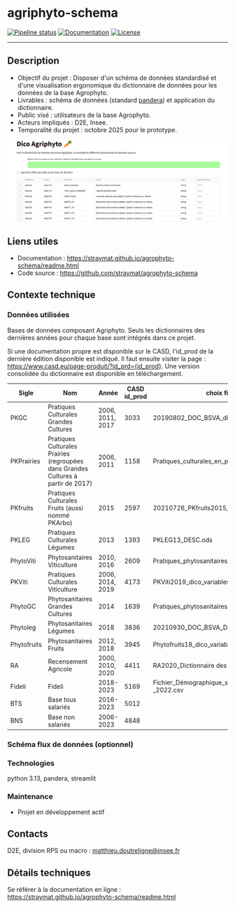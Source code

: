 # agriphyto-schema

[![Pipeline status](https://github.com/straymat/agrophyto-schema/actions/workflows/ci.yml/badge.svg)](https://github.com/straymat/agrophyto-schema/actions)
[![Documentation](https://img.shields.io/badge/docs-latest-blue.svg)](https://straymat.github.io/agrophyto-schema/readme.html)
[![License](https://img.shields.io/gitlab/license/strayMat/agriphyto-schema)](https://gitlab.com/strayMat/agriphyto-schema/-/blob/main/LICENSE)

---

## Description

- Objectif du projet : Disposer d'un schéma de données standardisé et d'une visualisation ergonomique du dictionnaire de données pour les données de la base Agrophyto.
- Livrables : schéma de données (standard [pandera](https://pandera.readthedocs.io/en/stable/)) et application du dictionnaire.
- Public visé : utilisateurs de la base Agrophyto.
- Acteurs impliqués : D2E, Insee.
- Temporalité du projet : octobre 2025 pour le prototype.

![Aperçu du projet](docs/source/_static/app_capture.png)

## Liens utiles

- Documentation : https://straymat.github.io/agrophyto-schema/readme.html
- Code source : https://github.com/straymat/agrophyto-schema

## Contexte technique

### Données utilisées

Bases de données composant Agriphyto. Seuls les dictionnaires des dernières
années pour chaque base sont intégrés dans ce projet.

Si une documentation propre est disponible sur le CASD, l'id_prod de la dernière
édition disponible est indiqué. Il faut ensuite visiter la page :
https://www.casd.eu/page-produit/?id_prd={id_prod}. Une version consolidée du
dictionnaire est disponible en téléchargement.

| Sigle | Nom | Année | CASD id_prod | choix fichier source nomenclature | intégrée |
|-------|-----|-------|--------------|-----------------------------------|----------|
| PKGC | Pratiques Culturales Grandes Cultures | 2006, 2011, 2017 | 3033 | 20190802_DOC_BSVA_dico_variables_PKGC2017.ods | |
| PKPrairies | Pratiques Culturales Prairies (regroupées dans Grandes Cultures à partir de 2017) | 2006, 2011 | 1158 | Pratiques_culturales_en_prairie_-_2011.csv | |
| PKfruits | Pratiques Culturales Fruits (aussi nommé PKArbo) | 2015 | 2597 | 20210726_PKfruits2015_dico_variables.ods | |
| PKLEG | Pratiques Culturales Légumes | 2013 | 1393 | PKLEG13_DESC.ods | |
| PhytoViti | Phytosanitaires Viticulture | 2010, 2016 | 2609 | Pratiques_phytosanitaires_en_viticulture_-_2016.csv| |
| PKViti | Pratiques Culturales Viticulture | 2006, 2014, 2019 | 4173 | PKViti2019_dico_variables_definitif.ods | |
| PhytoGC | Phytosanitaires Grandes Cultures | 2014 | 1639 | Pratiques_phytosanitaires_en_grandes_cultures_-_2014.csv | |
| Phytoleg | Phytosanitaires Légumes | 2018 | 3836 | 20210930_DOC_BSVA_Dictionnaire_variables_Phytolégumes2018.ods | |
| Phytofruits | Phytosanitaires Fruits | 2012, 2018 | 3945 | Phytofruits18_dico_variables_casd.xlsx | |
| RA | Recensement Agricole | 2000, 2010, 2020 | 4411 | RA2020_Dictionnaire des variables_220415_CASD.xlsx |✅|
| Fideli | Fideli | 2018-2023 | 5169 | Fichier_Démographique_sur_les_Logements_et_les_Individus_(FIDELI)_-_2022.csv | |
| BTS | Base tous salariés | 2016-2023 | 5012 | | |
| BNS | Base non salariés | 2006-2023 | 4848 | | |

### Schéma flux de données (optionnel)

### Technologies

python 3.13, pandera, streamlit

### Maintenance

- Projet en développement actif

## Contacts

D2E, division RPS ou macro : matthieu.doutreligne@insee.fr

## Détails techniques

Se référer à la documentation en ligne : https://straymat.github.io/agrophyto-schema/readme.html
